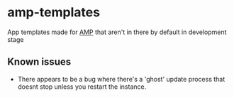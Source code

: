 
# amp-templates

App templates made for [AMP](https://github.com/CubeCoders/AMP) that aren't in there by default in development stage

## Known issues

* There appears to be a bug where there's a 'ghost' update process that doesnt stop unless you restart the instance.

